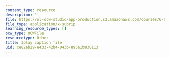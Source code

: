 ```yaml
---
content_type: resource
description: ''
file: https://ol-ocw-studio-app-production.s3.amazonaws.com/courses/6-0001-introduction-to-computer-science-and-programming-in-python-fall-2016/ce82eb29e43342b4043b895a1b830113_RvRKT-jXvko.srt
file_type: application/x-subrip
learning_resource_types: []
ocw_type: OCWFile
resourcetype: Other
title: 3play caption file
uid: ce82eb29-e433-42b4-043b-895a1b830113
---
```

